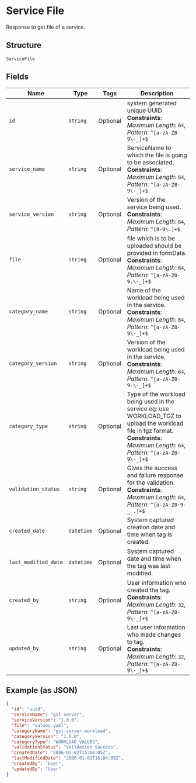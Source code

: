 
# Service File

Response to get file of a service.

## Structure

`ServiceFile`

## Fields

| Name | Type | Tags | Description |
|  --- | --- | --- | --- |
| `id` | `string` | Optional | system generated unique UUID<br>**Constraints**: *Maximum Length*: `64`, *Pattern*: `^[a-zA-Z0-9\-_]+$` |
| `service_name` | `string` | Optional | ServiceName to which the file is going to be associated.<br>**Constraints**: *Maximum Length*: `64`, *Pattern*: `^[a-zA-Z0-9\-_]+$` |
| `service_version` | `string` | Optional | Version of the service being used.<br>**Constraints**: *Maximum Length*: `64`, *Pattern*: `^[0-9\.]+$` |
| `file` | `string` | Optional | file which is to be uploaded should be provided in formData.<br>**Constraints**: *Maximum Length*: `64`, *Pattern*: `^[a-zA-Z0-9.\-_]+$` |
| `category_name` | `string` | Optional | Name of the workload being used in the service.<br>**Constraints**: *Maximum Length*: `64`, *Pattern*: `^[a-zA-Z0-9\-_]+$` |
| `category_version` | `string` | Optional | Version of the workload being used in the service.<br>**Constraints**: *Maximum Length*: `64`, *Pattern*: `^[a-zA-Z0-9.\-_]+$` |
| `category_type` | `string` | Optional | Type of the workload being used in the service eg: use WORKLOAD_TGZ to upload the workload file in tgz format.<br>**Constraints**: *Maximum Length*: `64`, *Pattern*: `^[a-zA-Z0-9\-_]+$` |
| `validation_status` | `string` | Optional | Gives the success and failure response for the validation.<br>**Constraints**: *Maximum Length*: `64`, *Pattern*: `^[a-zA-Z0-9-_ .]+$` |
| `created_date` | `datetime` | Optional | System captured creation date and time when tag is created. |
| `last_modified_date` | `datetime` | Optional | System captured date and time when the tag was last modified. |
| `created_by` | `string` | Optional | User information who created the tag.<br>**Constraints**: *Maximum Length*: `32`, *Pattern*: `^[a-zA-Z0-9\-_]+$` |
| `updated_by` | `string` | Optional | Last user information who made changes to tag.<br>**Constraints**: *Maximum Length*: `32`, *Pattern*: `^[a-zA-Z0-9\-_]+$` |

## Example (as JSON)

```json
{
  "id": "uuid",
  "serviceName": "gst-server",
  "serviceVersion": "1.0.0",
  "file": "values.yaml",
  "categoryName": "gst-server-workload",
  "categoryVersion": "1.0.0",
  "categoryType": "WORKLOAD_VALUES",
  "validationStatus": "Validation Success",
  "createdDate": "2006-01-02T15:04:05Z",
  "lastModifiedDate": "2006-01-02T15:04:05Z",
  "createdBy": "User",
  "updatedBy": "User"
}
```

